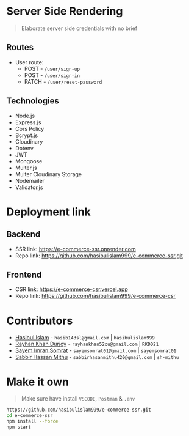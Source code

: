 # Server Side Rendering

> Elaborate server side credentials with no brief

## Routes

- User route:
  - POST - `/user/sign-up`
  - POST - `/user/sign-in`
  - PATCH - `/user/reset-password`

## Technologies

- Node.js
- Express.js
- Cors Policy
- Bcrypt.js
- Cloudinary
- Dotenv
- JWT
- Mongoose
- Multer.js
- Multer Cloudinary Storage
- Nodemailer
- Validator.js

# Deployment link

## Backend

- SSR link: https://e-commerce-ssr.onrender.com
- Repo link: https://github.com/hasibulislam999/e-commerce-ssr.git

## Frontend

- CSR link: https://e-commerce-csr.vercel.app
- Repo link: https://github.com/hasibulislam999/e-commerce-csr

# Contributors

- [Hasibul Islam](https://github.com/hasibulislam999) - `hasib143sl@gmail.com` | `hasibulislam999`
- [Rayhan Khan Durjoy](https://github.com/RKD021) - `rayhankhan52cu@gmail.com` | `RKD021`
- [Sayem Imran Somrat](https://github.com/sayemsomrat01) - `sayemsomrat01@gmail.com` | `sayemsomrat01`
- [Sabbir Hassan Mithu](https://github.com/sh-mithu) - `sabbirhasanmithu420@gmail.com` | `sh-mithu`

# Make it own

> Make sure have install `VSCODE`, `Postman` & `.env`

```bash
https://github.com/hasibulislam999/e-commerce-ssr.git
cd e-commerce-ssr
npm install --force
npm start
```

